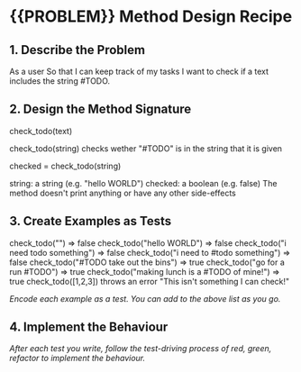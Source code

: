 # {{PROBLEM}} Method Design Recipe

## 1. Describe the Problem

As a user
So that I can keep track of my tasks
I want to check if a text includes the string #TODO.

## 2. Design the Method Signature

check_todo(text)

check_todo(string) checks wether "#TODO" is in the string that it is given

checked = check_todo(string)

string: a string (e.g. "hello WORLD")
checked: a boolean (e.g. false)
The method doesn't print anything or have any other side-effects

## 3. Create Examples as Tests

check_todo("") => false
check_todo("hello WORLD") => false
check_todo("i need todo something") => false
check_todo("i need to #todo something") => false
check_todo("#TODO take out the bins") => true
check_todo("go for a run #TODO") => true
check_todo("making lunch is a #TODO of mine!") => true
check_todo([1,2,3]) throws an error "This isn't something I can check!"

_Encode each example as a test. You can add to the above list as you go._

## 4. Implement the Behaviour

_After each test you write, follow the test-driving process of red, green, refactor to implement the behaviour._
